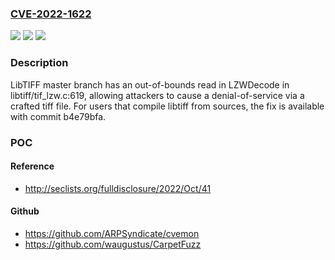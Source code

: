 ### [CVE-2022-1622](https://cve.mitre.org/cgi-bin/cvename.cgi?name=CVE-2022-1622)
![](https://img.shields.io/static/v1?label=Product&message=libtiff&color=blue)
![](https://img.shields.io/static/v1?label=Version&message=n%2Fa&color=blue)
![](https://img.shields.io/static/v1?label=Vulnerability&message=Out-of-bounds%20read%20in%20libtiff&color=brighgreen)

### Description

LibTIFF master branch has an out-of-bounds read in LZWDecode in libtiff/tif_lzw.c:619, allowing attackers to cause a denial-of-service via a crafted tiff file. For users that compile libtiff from sources, the fix is available with commit b4e79bfa.

### POC

#### Reference
- http://seclists.org/fulldisclosure/2022/Oct/41

#### Github
- https://github.com/ARPSyndicate/cvemon
- https://github.com/waugustus/CarpetFuzz

